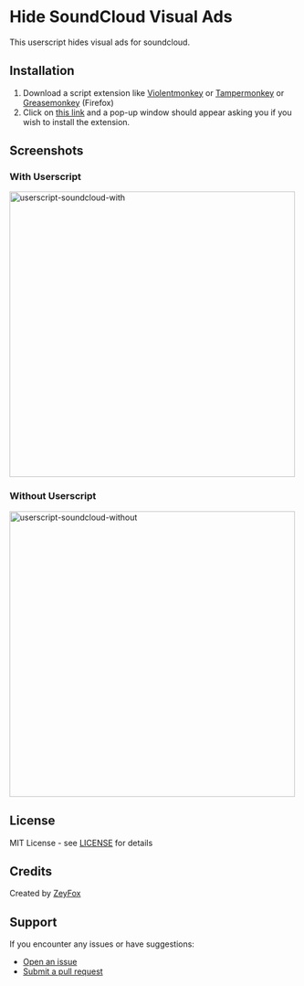 # Hide SoundCloud Visual Ads


This userscript hides visual ads for soundcloud.

## Installation 

1. Download a script extension like [Violentmonkey](https://violentmonkey.github.io/) or [Tampermonkey](https://www.tampermonkey.net/) or [Greasemonkey](https://addons.mozilla.org/en-US/firefox/addon/greasemonkey/) (Firefox)
2. Click on [this link](https://raw.githubusercontent.com/ZeyFoxOFF/userscript-soundcloud/master/userscript-soundcloud.user.js) and a pop-up window should appear asking you if you wish to install the extension.

## Screenshots
### With Userscript
<img width="500" height="auto" alt="userscript-soundcloud-with" src="https://github.com/user-attachments/assets/64f196da-b191-427d-94a5-f18e6abb50dc" />

### Without Userscript
<img width="500" height="auto" alt="userscript-soundcloud-without" src="https://github.com/user-attachments/assets/12ee9b91-cbde-4033-8295-cc4f267ad0f2" />

## License

MIT License - see [LICENSE](LICENSE) for details

## Credits

Created by [ZeyFox](https://github.com/ZeyFoxOFF)

## Support

If you encounter any issues or have suggestions:
- [Open an issue](https://github.com/ZeyFoxOFF/userscript-soundcloud/issues)
- [Submit a pull request](https://github.com/ZeyFoxOFF/userscript-soundcloud/pulls)
